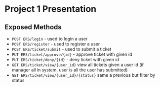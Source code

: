 # Project 1 Presentation

## Exposed Methods
- `POST ERS/login` - used to login a user
- `POST ERS/register` - used to register a user
- `POST ERS/ticket/submit` - used to submit a ticket
- `PUT ERS/ticket/approve/{id}` - approve ticket with given id
- `PUT ERS/ticket/deny/{id}` - deny ticket with given id
- `GET ERS/ticket/view/{user_id}` view all tickets given a user id (if manager all in system, user is all the user has submitted)
- `GET ERS/ticket/view/{user_id}/{status}` same a previous but filter by status